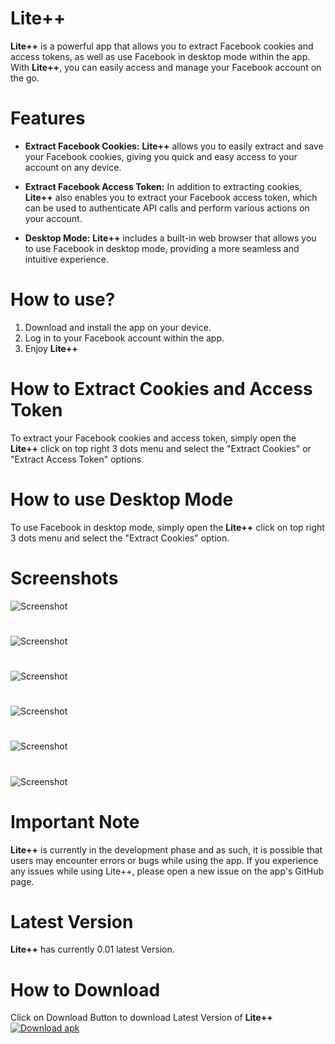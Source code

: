 # Lite++
**Lite++** is a powerful app that allows you to extract Facebook cookies and access tokens, as well as use Facebook in desktop mode within the app. With **Lite++**, you can easily access and manage your Facebook account on the go.

# Features
- **Extract Facebook Cookies:**
**Lite++** allows you to easily extract and save your Facebook cookies, giving you quick and easy access to your account on any device.

- **Extract Facebook Access Token:**
In addition to extracting cookies, **Lite++** also enables you to extract your Facebook access token, which can be used to authenticate API calls and perform various actions on your account.

- **Desktop Mode:**
**Lite++** includes a built-in web browser that allows you to use Facebook in desktop mode, providing a more seamless and intuitive experience.

# How to use?
1. Download and install the app on your device.
2. Log in to your Facebook account within the app.
3. Enjoy **Lite++**

# How to Extract Cookies and Access Token 
To extract your Facebook cookies and access token, simply open the **Lite++** click on top right 3 dots menu and select the "Extract Cookies" or "Extract Access Token" options.

# How to use Desktop Mode
To use Facebook in desktop mode, simply open the **Lite++** click on top right 3 dots menu and select the "Extract Cookies" option.

# Screenshots
![Screenshot](https://raw.githubusercontent.com/farhanaliofficial/Lite/main/Screenshots/1.jpg)
#
![Screenshot](https://raw.githubusercontent.com/farhanaliofficial/Lite/main/Screenshots/2.jpg)
#
![Screenshot](https://raw.githubusercontent.com/farhanaliofficial/Lite/main/Screenshots/3.jpg)
#
![Screenshot](https://raw.githubusercontent.com/farhanaliofficial/Lite/main/Screenshots/4.jpg)
#
![Screenshot](https://raw.githubusercontent.com/farhanaliofficial/Lite/main/Screenshots/5.jpg)
#
![Screenshot](https://raw.githubusercontent.com/farhanaliofficial/Lite/main/Screenshots/6.jpg)

# Important Note
**Lite++** is currently in the development phase and as such, it is possible that users may encounter errors or bugs while using the app. If you experience any issues while using Lite++, please open a new issue on the app's GitHub page.

# Latest Version
**Lite++** has currently 0.01 latest Version.

# How to Download
Click on Download Button to download Latest Version of **Lite++**<br>
[![Download apk](https://custom-icon-badges.herokuapp.com/badge/-Download-blue?style=for-the-badge&logo=download&logoColor=white "Download Apk")](https://www.mediafire.com/file/ycvkf4pwkep340p/Lite%252B%252B_0.01_Farhan_Ali.apk)
